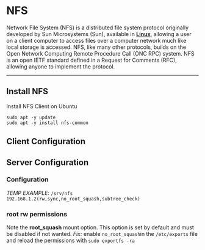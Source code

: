 # NFS

Network File System (NFS) is a distributed file system protocol originally developed by Sun Microsystems (Sun), available in **[Linux](linux)**, allowing a user on a client computer to access files over a computer network much like local storage is accessed. NFS, like many other protocols, builds on the Open Network Computing Remote Procedure Call (ONC RPC) system. NFS is an open IETF standard defined in a Request for Comments (RFC), allowing anyone to implement the protocol.

---

## Install NFS

Install NFS Client on Ubuntu
```
sudo apt -y update
sudo apt -y install nfs-common
```

## Client Configuration

## Server Configuration

### Configuration

*TEMP EXAMPLE*:
`/srv/nfs 192.168.1.2(rw,sync,no_root_squash,subtree_check)`

### root rw permissions

Note the **root_squash** mount option. This option is set by default and must be disabled if not wanted.
*Fix:* enable `no_root_squash`in the `/etc/exports` file and reload the permissions with `sudo exportfs -ra`

